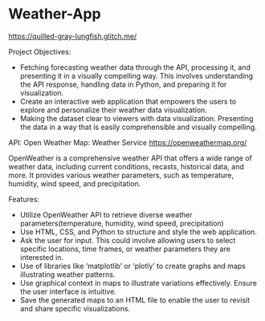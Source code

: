 # Weather-App
https://quilled-gray-lungfish.glitch.me/

Project Objectives: 
- Fetching forecasting weather data through the API, processing it, and presenting it in a visually compelling way. This involves understanding the API response, handling data in Python, and preparing it for visualization. 
- Create an interactive web application that empowers the users to explore and personalize their weather data visualization. 
- Making the dataset clear to viewers with data visualization. Presenting the data in a way that is easily comprehensible and visually compelling. 

API: Open Weather Map: Weather Service https://openweathermap.org/

OpenWeather is a comprehensive weather API that offers a wide range of weather data, including current conditions, recasts, historical data, and more. It provides various weather parameters, such as temperature, humidity, wind speed, and precipitation. 

Features: 
- Utilize OpenWeather API to retrieve diverse weather parameters(temperature, humidity, wind speed, precipitation)
- Use HTML, CSS, and Python to structure and style the web application. 
- Ask the user for input. This could involve allowing users to select specific locations, time frames, or weather parameters they are interested in. 
- Use of libraries like ‘matplotlib’ or ‘plotly’ to create graphs and maps illustrating weather patterns. 
- Use graphical context in maps to illustrate variations effectively. Ensure the user interface is intuitive.  
- Save the generated maps to an HTML file to enable the user to revisit and share specific visualizations. 

